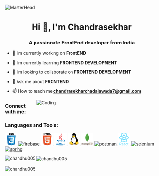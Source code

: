 
![MasterHead](https://images.wallpapersden.com/image/download/programmer-eat-sleep-code-and-repeat_bG1rbWWUmZqaraWkpJRobWllrWdma2U.jpg)
<h1 align="center">Hi 👋, I'm Chandrasekhar</h1>
<h3 align="center">A passionate FrontEnd developer from India</h3>

- 🔭 I’m currently working on **FrontEND**

- 🌱 I’m currently learning **FRONTEND DEVELOPMENT**

- 👯 I’m looking to collaborate on **FRONTEND DEVELOPMENT**

- 💬 Ask me about **FRONTEND**

- 📫 How to reach me **chandrasekharchadalawada7@gmail.com**
  

<img align="right" alt="Coding" width="400" src="https://consultaninja.com/wp-content/uploads/CodeNinja-1.png">

<h3 align="left">Connect with me:</h3>


<h3 align="left">Languages and Tools:</h3>
<p align="left"> <a href="https://www.w3schools.com/css/" target="_blank" rel="noreferrer"> <img src="https://raw.githubusercontent.com/devicons/devicon/master/icons/css3/css3-original-wordmark.svg" alt="css3" width="40" height="40"/> </a> <a href="https://firebase.google.com/" target="_blank" rel="noreferrer"> <img src="https://www.vectorlogo.zone/logos/firebase/firebase-icon.svg" alt="firebase" width="40" height="40"/> </a> <a href="https://www.w3.org/html/" target="_blank" rel="noreferrer"> <img src="https://raw.githubusercontent.com/devicons/devicon/master/icons/html5/html5-original-wordmark.svg" alt="html5" width="40" height="40"/> </a> <a href="https://www.java.com" target="_blank" rel="noreferrer"> <img src="https://raw.githubusercontent.com/devicons/devicon/master/icons/java/java-original.svg" alt="java" width="40" height="40"/> </a> <a href="https://www.linux.org/" target="_blank" rel="noreferrer"> <img src="https://raw.githubusercontent.com/devicons/devicon/master/icons/linux/linux-original.svg" alt="linux" width="40" height="40"/> </a> <a href="https://www.mongodb.com/" target="_blank" rel="noreferrer"> <img src="https://raw.githubusercontent.com/devicons/devicon/master/icons/mongodb/mongodb-original-wordmark.svg" alt="mongodb" width="40" height="40"/> </a> <a href="https://postman.com" target="_blank" rel="noreferrer"> <img src="https://www.vectorlogo.zone/logos/getpostman/getpostman-icon.svg" alt="postman" width="40" height="40"/> </a> <a href="https://reactjs.org/" target="_blank" rel="noreferrer"> <img src="https://raw.githubusercontent.com/devicons/devicon/master/icons/react/react-original-wordmark.svg" alt="react" width="40" height="40"/> </a> <a href="https://www.selenium.dev" target="_blank" rel="noreferrer"> <img src="https://raw.githubusercontent.com/detain/svg-logos/780f25886640cef088af994181646db2f6b1a3f8/svg/selenium-logo.svg" alt="selenium" width="40" height="40"/> </a> <a href="https://spring.io/" target="_blank" rel="noreferrer"> <img src="https://www.vectorlogo.zone/logos/springio/springio-icon.svg" alt="spring" width="40" height="40"/> </a> </p>
<p><img align="left" src="https://github-readme-stats.vercel.app/api/top-langs?username=chandhu005&show_icons=true&locale=en&layout=compact" alt="chandhu005" /></p>

<p>&nbsp;<img align="center" src="https://github-readme-stats.vercel.app/api?username=chandhu005&show_icons=true&locale=en" alt="chandhu005" /></p>

<p><img align="center" src="https://github-readme-streak-stats.herokuapp.com/?user=chandhu005&" alt="chandhu005" /></p>

